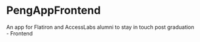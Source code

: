 # PengAppFrontend
An app for Flatiron and AccessLabs alumni to stay in touch post graduation - Frontend
